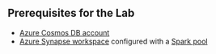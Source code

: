 ## Prerequisites for the Lab

* [Azure Cosmos DB account](https://docs.microsoft.com/azure/cosmos-db/create-cosmosdb-resources-portal)
* [Azure Synapse workspace](https://docs.microsoft.com/azure/synapse-analytics/quickstart-create-workspace) configured with a [Spark pool](https://docs.microsoft.com/azure/synapse-analytics/quickstart-create-apache-spark-pool)
